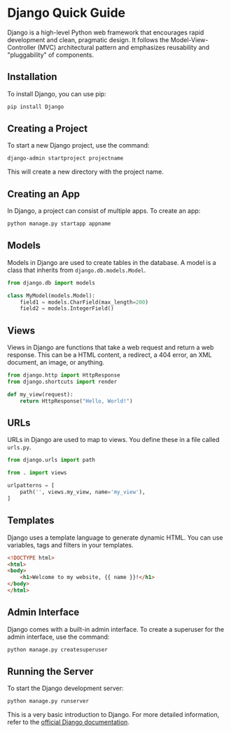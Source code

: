 # Django Quick Guide

Django is a high-level Python web framework that encourages rapid development and clean, pragmatic design. It follows the Model-View-Controller (MVC) architectural pattern and emphasizes reusability and "pluggability" of components.

## Installation

To install Django, you can use pip:

```bash
pip install Django
```

## Creating a Project

To start a new Django project, use the command:

```bash
django-admin startproject projectname
```

This will create a new directory with the project name.

## Creating an App

In Django, a project can consist of multiple apps. To create an app:

```bash
python manage.py startapp appname
```

## Models

Models in Django are used to create tables in the database. A model is a class that inherits from `django.db.models.Model`.

```python
from django.db import models

class MyModel(models.Model):
    field1 = models.CharField(max_length=200)
    field2 = models.IntegerField()
```

## Views

Views in Django are functions that take a web request and return a web response. This can be a HTML content, a redirect, a 404 error, an XML document, an image, or anything.

```python
from django.http import HttpResponse
from django.shortcuts import render

def my_view(request):
    return HttpResponse("Hello, World!")
```

## URLs

URLs in Django are used to map to views. You define these in a file called `urls.py`.

```python
from django.urls import path

from . import views

urlpatterns = [
    path('', views.my_view, name='my_view'),
]
```

## Templates

Django uses a template language to generate dynamic HTML. You can use variables, tags and filters in your templates.

```html
<!DOCTYPE html>
<html>
<body>
    <h1>Welcome to my website, {{ name }}!</h1>
</body>
</html>
```

## Admin Interface

Django comes with a built-in admin interface. To create a superuser for the admin interface, use the command:

```bash
python manage.py createsuperuser
```

## Running the Server

To start the Django development server:

```bash
python manage.py runserver
```

This is a very basic introduction to Django. For more detailed information, refer to the [official Django documentation](https://docs.djangoproject.com/).